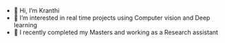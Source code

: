 - 👋 Hi, I’m Kranthi
- 👀 I’m interested in real time projects using Computer vision and Deep learning
- 🌱 I recently completed my Masters and working as a Research assistant

<!---
KranthiTalluri/KranthiTalluri is a ✨ special ✨ repository because its `README.md` (this file) appears on your GitHub profile.
You can click the Preview link to take a look at your changes.
--->
